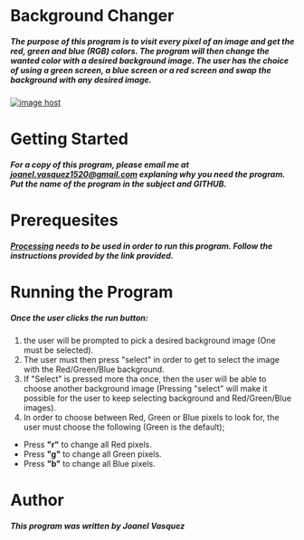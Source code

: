 # __Background Changer__
##### The purpose of this program is to visit every pixel of an image and get the red, green and blue (RGB) colors. The program will then change the wanted color with a desired background image. The user has the choice of using a green screen, a blue screen or a red screen and swap the background with any desired image.
<a href="http://imgbox.com/RgvVfHEM" target="_blank"><img src="https://3-t.imgbox.com/RgvVfHEM.jpg" alt="image host"/></a>
# __Getting Started__
##### For a copy of this program, please email me at joanel.vasquez1520@gmail.com explaning why you need the program. Put the name of the program in the subject and GITHUB. 
# __Prerequesites__
##### [Processing](https://processing.org/download/) needs to be used in order to run this program. Follow the instructions provided by the link provided. 
# __Running the Program__
##### Once the user clicks the run button: 
1. the user will be prompted to pick a desired background image (One must be selected). 
2. The user must then press "select" in order to get to select the image with the Red/Green/Blue background. 
3. If "Select" is pressed more tha once, then the user will be able to choose another background image (Pressing "select" will make it possible for the user to keep selecting background and Red/Green/Blue images). 
4. In order to choose between Red, Green or Blue pixels to look for, the user must choose the following (Green is the default);
  * Press __"r"__ to change all Red pixels.
  * Press __"g"__ to change all Green pixels.
  * Press __"b"__ to change all Blue pixels.
# __Author__
##### This program was written by Joanel Vasquez 
